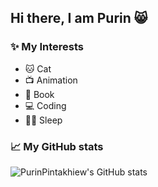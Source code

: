 ## Hi there, I am Purin 😸

### ✨ My Interests
<ul>
  <li>🐱 Cat</li>
  <li>📺 Animation</li>
  <li>📖 Book</li>
  <li>💻 Coding</li>
  <li>🛌🏻 Sleep</li>
</ul>

### 📈 My GitHub stats
![PurinPintakhiew's GitHub stats ](https://5a65-49-230-117-104.ngrok-free.app/api/stats/?username=PurinPintakhiew)
